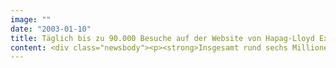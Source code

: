 ```yaml
---
image: ""
date: "2003-01-10"
title: Täglich bis zu 90.000 Besuche auf der Website von Hapag-Lloyd Express / Kunden buchen zu 94 Prozent per Internet
content: <div class="newsbody"><p><strong>Insgesamt rund sechs Millionen Besucher haben seit dem 24. Oktober 2002 die von SinnerSchrader realisierte Buchungs-Website von Hapag-Lloyd Express (hlx) genutzt. Dies sind im Schnitt pro Tag fast 90.000 Besuche. Überwältigende 94 Prozent der bisherigen 260.000 Buchungen generierte der Vertriebsweg Internet.</strong></p><p>Auch der Start der Anwendung für Reisebüros verlief erfolgreich. Die Agenturen nutzen dasselbe System, arbeiten aber mit einem speziell auf ihre Anforderungen abgestimmten Frontend.<br/>Insgesamt wird die Website den ganzen Tag über auf hohem Niveau besucht, während die Abendstunden eine erhöhte Frequenz verzeichnen. Die Besuche auf unseren Seiten und mit ihnen einher auch die Buchungen wachsen von Woche zu Woche und bleiben auf hohem Niveau. Allein im Dezember waren etwa 2,5 Millionen Besuche auf der hlx.com-Website zu verzeichnen, erklärt Wolfgang Kurth, Geschäftsführer von Hapag-Lloyd Express.</p><p>Auch für hohen Traffic an buchungsstarken Tagen ist die hlx-Website bestens gerüstet. So wurden zum Beispiel mit der Buchungsfreischaltung des Sommerflugplans am 24. Dezember 2003 allein in den ersten zwei Stunden knapp 10.000 Buchungen über das Internet erfolgreich abgewickelt, ohne dass nennenswerte Serverprobleme entstanden. Die Webanwendung hat zudem eine hohe Ladegeschwindigkeit und ist daher auch für User mit Modem sehr benutzerfreundlich. Dies ergab auch eine kürzlich vom Radiosender SWR 3 durchgeführte Untersuchung. Die Homepage ist die beste im Test. Übersichtlich, schnell, zuverlässig, keine versteckten Gebühren, so die Beurteilung der hlx-Internetseite in dem Billigflieger-Test des Senders.</p><p>Das hohe Interesse und die Zufriedenheit der Kunden spiegeln sich auch in den bisher rund 55.000 registrierten Anmeldungen für den elektronischen Newsletter wider. Mit diesem Service wird der Abonnent regelmäßig über die neuesten Angebote von Hapag-Lloyd Express informiert.</p></div>
---
```

